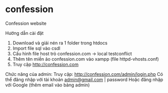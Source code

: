 # confession
Confession website

Hướng dẫn cài đặt
1. Download và giải nén ra 1 folder trong htdocs
2. Import file sql vào csdl
3. Cấu hình file host trỏ confession.com -> local testconflict
3. Thêm tên miền ảo confession.com vào xampp (file httpd-vhosts.conf)
4. Truy cập http://confession.com

Chức năng của admin:
Truy cập: http://confession.com/admin/login.php
Có thể đăng nhập với tài khoản admin@gmail.com | password
Hoặc đăng nhập với Google (thêm email vào bảng admin)

